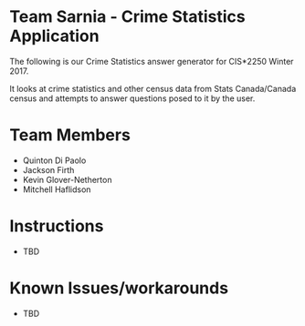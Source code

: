 # Team Sarnia - Crime Statistics Application
The following is our Crime Statistics answer generator for CIS*2250 Winter 2017.

It looks at crime statistics and other census data from Stats Canada/Canada census and attempts to answer questions posed to it by the user.

# Team Members
- Quinton Di Paolo
- Jackson Firth
- Kevin Glover-Netherton
- Mitchell Haflidson

# Instructions
 - TBD

# Known Issues/workarounds
- TBD
